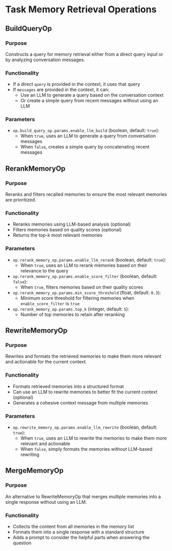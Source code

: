 # Task Memory Retrieval Operations

## BuildQueryOp

### Purpose

Constructs a query for memory retrieval either from a direct query input or by analyzing conversation messages.

### Functionality

- If a direct `query` is provided in the context, it uses that query
- If `messages` are provided in the context, it can:
    - Use an LLM to generate a query based on the conversation context
    - Or create a simple query from recent messages without using an LLM

### Parameters

- `op.build_query_op.params.enable_llm_build` (boolean, default: `true`):
    - When `true`, uses an LLM to generate a query from conversation messages
    - When `false`, creates a simple query by concatenating recent messages

## RerankMemoryOp

### Purpose

Reranks and filters recalled memories to ensure the most relevant memories are prioritized.

### Functionality

- Reranks memories using LLM-based analysis (optional)
- Filters memories based on quality scores (optional)
- Returns the top-k most relevant memories

### Parameters

- `op.rerank_memory_op.params.enable_llm_rerank` (boolean, default: `true`):
    - When `true`, uses an LLM to rerank memories based on their relevance to the query
- `op.rerank_memory_op.params.enable_score_filter` (boolean, default: `false`):
    - When `true`, filters memories based on their quality scores
- `op.rerank_memory_op.params.min_score_threshold` (float, default: `0.3`):
    - Minimum score threshold for filtering memories when `enable_score_filter` is `true`
- `op.rerank_memory_op.params.top_k` (integer, default: `5`):
    - Number of top memories to retain after reranking

## RewriteMemoryOp

### Purpose

Rewrites and formats the retrieved memories to make them more relevant and actionable for the current context.

### Functionality

- Formats retrieved memories into a structured format
- Can use an LLM to rewrite memories to better fit the current context (optional)
- Generates a cohesive context message from multiple memories

### Parameters

- `op.rewrite_memory_op.params.enable_llm_rewrite` (boolean, default: `true`):
    - When `true`, uses an LLM to rewrite the memories to make them more relevant and actionable
    - When `false`, simply formats the memories without LLM-based rewriting

## MergeMemoryOp

### Purpose

An alternative to RewriteMemoryOp that merges multiple memories into a single response without using an LLM.

### Functionality

- Collects the content from all memories in the memory list
- Formats them into a single response with a standard structure
- Adds a prompt to consider the helpful parts when answering the question
